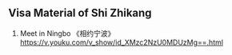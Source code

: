 ## Visa Material of Shi Zhikang

1. Meet in Ningbo 《相约宁波》 https://v.youku.com/v_show/id_XMzc2NzU0MDUzMg==.html
